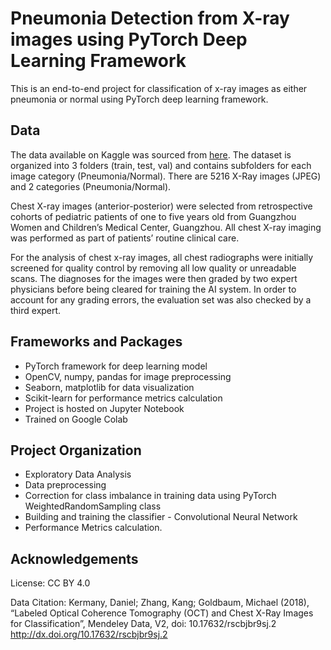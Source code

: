 # Pneumonia Detection from X-ray images using PyTorch Deep Learning Framework

This is an end-to-end project for classification of x-ray images as either pneumonia or normal using PyTorch deep learning framework.

## Data

The data available on Kaggle was sourced from [here](https://data.mendeley.com/datasets/rscbjbr9sj/2).
The dataset is organized into 3 folders (train, test, val) and contains subfolders for each image category (Pneumonia/Normal). There are 5216 X-Ray images (JPEG) and 2 categories (Pneumonia/Normal).

Chest X-ray images (anterior-posterior) were selected from retrospective cohorts of pediatric patients of one to five years old from Guangzhou Women and Children’s Medical Center, Guangzhou. All chest X-ray imaging was performed as part of patients’ routine clinical care.

For the analysis of chest x-ray images, all chest radiographs were initially screened for quality control by removing all low quality or unreadable scans. The diagnoses for the images were then graded by two expert physicians before being cleared for training the AI system. In order to account for any grading errors, the evaluation set was also checked by a third expert.

## Frameworks and Packages
 
 * PyTorch framework for deep learning model
 * OpenCV, numpy, pandas for image preprocessing
 * Seaborn, matplotlib for data visualization
 * Scikit-learn for performance metrics calculation
 * Project is hosted on Jupyter Notebook
 * Trained on Google Colab
 
## Project Organization
 * Exploratory Data Analysis
 * Data preprocessing
 * Correction for class imbalance in training data using PyTorch WeightedRandomSampling class
 * Building and training the classifier - Convolutional Neural Network
 * Performance Metrics calculation.






## Acknowledgements

License: CC BY 4.0

Data Citation: Kermany, Daniel; Zhang, Kang; Goldbaum, Michael (2018), “Labeled Optical Coherence Tomography (OCT) and Chest X-Ray Images for Classification”, Mendeley Data, V2, doi: 10.17632/rscbjbr9sj.2  http://dx.doi.org/10.17632/rscbjbr9sj.2
